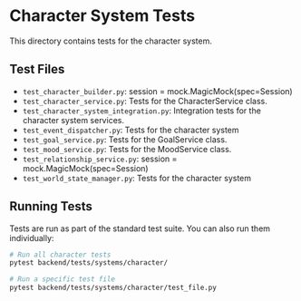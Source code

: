 # Character System Tests

This directory contains tests for the character system.

## Test Files

- `test_character_builder.py`: session = mock.MagicMock(spec=Session)
- `test_character_service.py`: Tests for the CharacterService class.
- `test_character_system_integration.py`: Integration tests for the character system services.
- `test_event_dispatcher.py`: Tests for the character system
- `test_goal_service.py`: Tests for the GoalService class.
- `test_mood_service.py`: Tests for the MoodService class.
- `test_relationship_service.py`: session = mock.MagicMock(spec=Session)
- `test_world_state_manager.py`: Tests for the character system

## Running Tests

Tests are run as part of the standard test suite. You can also run them individually:

```bash
# Run all character tests
pytest backend/tests/systems/character/

# Run a specific test file
pytest backend/tests/systems/character/test_file.py
```
